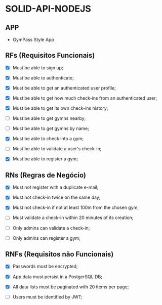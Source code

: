 # SOLID-API-NODEJS

## APP

  * GymPass Style App

## RFs (Requisitos Funcionais)
  - [x] Must be able to sign up;
  - [x] Must be able to authenticate;
  - [x] Must be able to get an authenticated user profile;
  - [x] Must be able to get how much check-ins from an authenticated user;
  - [x] Must be able to get its own check-ins history;
  - [ ] Must be able to get gymns nearby;
  - [ ] Must be able to get gymns by name;
  - [x] Must be able to check into a gym;
  - [ ] Must be able to validate a user's check-in;
  - [x] Must be able to register a gym;



## RNs (Regras de Negócio)
  - [x] Must not register with a duplicate e-mail;
  - [x] Must not check-in twice on the same day;
  - [x] Must not check-in if not at least 100m from the chosen gym;
  - [ ] Must validate a check-in within 20 minutes of its creation;
  - [ ] Only admins can validate a check-in;
  - [ ] Only admins can register a gym;


## RNFs (Requisitos não Funcionais)
  - [x] Passwords must be encrypted;
  - [x] App data must persist in a PostgerSQL DB;
  - [x] All data lists must be paginated with 20 items per page;
  - [ ] Users must be identified by JWT;




